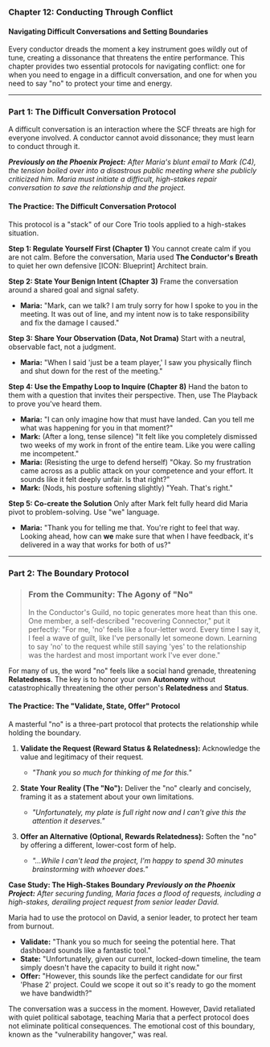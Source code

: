### **Chapter 12: Conducting Through Conflict**
#### Navigating Difficult Conversations and Setting Boundaries

Every conductor dreads the moment a key instrument goes wildly out of tune, creating a dissonance that threatens the entire performance. This chapter provides two essential protocols for navigating conflict: one for when you need to engage in a difficult conversation, and one for when you need to say "no" to protect your time and energy.

---
### **Part 1: The Difficult Conversation Protocol**

A difficult conversation is an interaction where the SCF threats are high for everyone involved. A conductor cannot avoid dissonance; they must learn to conduct through it.

***Previously on the Phoenix Project:*** *After Maria's blunt email to Mark (C4), the tension boiled over into a disastrous public meeting where she publicly criticized him. Maria must initiate a difficult, high-stakes repair conversation to save the relationship and the project.*

#### **The Practice: The Difficult Conversation Protocol**

This protocol is a "stack" of our Core Trio tools applied to a high-stakes situation.

**Step 1: Regulate Yourself First (Chapter 1)**
You cannot create calm if you are not calm. Before the conversation, Maria used **The Conductor's Breath** to quiet her own defensive [ICON: Blueprint] Architect brain.

**Step 2: State Your Benign Intent (Chapter 3)**
Frame the conversation around a shared goal and signal safety.
*   **Maria:** "Mark, can we talk? I am truly sorry for how I spoke to you in the meeting. It was out of line, and my intent now is to take responsibility and fix the damage I caused."

**Step 3: Share Your Observation (Data, Not Drama)**
Start with a neutral, observable fact, not a judgment.
*   **Maria:** "When I said 'just be a team player,' I saw you physically flinch and shut down for the rest of the meeting."

**Step 4: Use the Empathy Loop to Inquire (Chapter 8)**
Hand the baton to them with a question that invites their perspective. Then, use The Playback to prove you've heard them.
*   **Maria:** "I can only imagine how that must have landed. Can you tell me what was happening for you in that moment?"
*   **Mark:** (After a long, tense silence) "It felt like you completely dismissed two weeks of my work in front of the entire team. Like you were calling me incompetent."
*   **Maria:** (Resisting the urge to defend herself) "Okay. So my frustration came across as a public attack on your competence and your effort. It sounds like it felt deeply unfair. Is that right?"
*   **Mark:** (Nods, his posture softening slightly) "Yeah. That's right."

**Step 5: Co-create the Solution**
Only after Mark felt fully heard did Maria pivot to problem-solving. Use "we" language.
*   **Maria:** "Thank you for telling me that. You're right to feel that way. Looking ahead, how can **we** make sure that when I have feedback, it's delivered in a way that works for both of us?"

---
### **Part 2: The Boundary Protocol**

> ### **From the Community: The Agony of "No"**
>
> In the Conductor's Guild, no topic generates more heat than this one. One member, a self-described "recovering Connector," put it perfectly: "For me, 'no' feels like a four-letter word. Every time I say it, I feel a wave of guilt, like I've personally let someone down. Learning to say 'no' to the request while still saying 'yes' to the relationship was the hardest and most important work I've ever done."

For many of us, the word "no" feels like a social hand grenade, threatening **Relatedness**. The key is to honor your own **Autonomy** without catastrophically threatening the other person's **Relatedness** and **Status**.

#### **The Practice: The "Validate, State, Offer" Protocol**

A masterful "no" is a three-part protocol that protects the relationship while holding the boundary.

1.  **Validate the Request (Reward Status & Relatedness):** Acknowledge the value and legitimacy of their request.
    *   *"Thank you so much for thinking of me for this."*

2.  **State Your Reality (The "No"):** Deliver the "no" clearly and concisely, framing it as a statement about your own limitations.
    *   *"Unfortunately, my plate is full right now and I can't give this the attention it deserves."*

3.  **Offer an Alternative (Optional, Rewards Relatedness):** Soften the "no" by offering a different, lower-cost form of help.
    *   *"...While I can't lead the project, I'm happy to spend 30 minutes brainstorming with whoever does."*

**Case Study: The High-Stakes Boundary**
***Previously on the Phoenix Project:*** *After securing funding, Maria faces a flood of requests, including a high-stakes, derailing project request from senior leader David.*

Maria had to use the protocol on David, a senior leader, to protect her team from burnout.

*   **Validate:** "Thank you so much for seeing the potential here. That dashboard sounds like a fantastic tool."
*   **State:** "Unfortunately, given our current, locked-down timeline, the team simply doesn't have the capacity to build it right now."
*   **Offer:** "However, this sounds like the perfect candidate for our first 'Phase 2' project. Could we scope it out so it's ready to go the moment we have bandwidth?"

The conversation was a success in the moment. However, David retaliated with quiet political sabotage, teaching Maria that a perfect protocol does not eliminate political consequences. The emotional cost of this boundary, known as the "vulnerability hangover," was real.
      